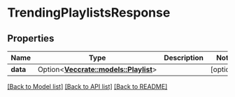 # TrendingPlaylistsResponse

## Properties

Name | Type | Description | Notes
------------ | ------------- | ------------- | -------------
**data** | Option<[**Vec<crate::models::Playlist>**](playlist.md)> |  | [optional]

[[Back to Model list]](../README.md#documentation-for-models) [[Back to API list]](../README.md#documentation-for-api-endpoints) [[Back to README]](../README.md)


